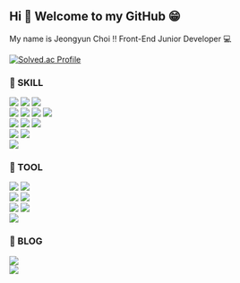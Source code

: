 ## Hi 👋 Welcome to my GitHub 😁
My name is Jeongyun Choi ‼ Front-End Junior Developer 💻

[![Solved.ac Profile](http://mazassumnida.wtf/api/v2/generate_badge?boj=chjy1819)](https://solved.ac/chjy1819/)

### 🌈 SKILL
<div align=left>
<!--   <img src="https://img.shields.io/badge/c-A8B9CC?style=flat&logo=C&logoColor=white"> -->
  <img src="https://img.shields.io/badge/Java-007396?style=flat&logo=OpenJDK&logoColor=white"/>
  <img src="https://img.shields.io/badge/jquery-0769AD?style=flat&logo=Jquery&logoColor=white"/>
  <img src="https://img.shields.io/badge/python-3776AB?style=flat&logo=Python&logoColor=white">
  <br>
  <img src="https://img.shields.io/badge/html5-E34F26?style=flat&logo=HTML5&logoColor=white">
  <img src="https://img.shields.io/badge/css3-1572B6?style=flat&logo=CSS3&logoColor=white">
  <img src="https://img.shields.io/badge/javascript-F7DF1E?style=flat&logo=JavaScript&logoColor=white">
  <img src="https://img.shields.io/badge/typescript-3178C6?style=flat&logo=TypeScript&logoColor=white"/>
  <br>
  <img src="https://img.shields.io/badge/react-61DAFB?style=flat&logo=React&logoColor=white">
  <img src="https://img.shields.io/badge/redux-764ABC?style=flat&logo=Redux&logoColor=white">
  <img src="https://img.shields.io/badge/thymeleaf-005F0F?style=flat&logo=Thymeleaf&logoColor=white">
  <br>
  <img src="https://img.shields.io/badge/django-092E20?style=flat&logo=Django&logoColor=white">
  <img src="https://img.shields.io/badge/spring-6DB33F?style=flat&logo=Spring&logoColor=white">
<!--   <img src="https://img.shields.io/badge/spring boot-6DB33F?style=flat&logo=Spring Boot&logoColor=white"> -->
  <br>
  <img src="https://img.shields.io/badge/MySQL-4479A1?style=flat&logo=MySQL&logoColor=white">
<!--   <img src="https://img.shields.io/badge/Oracle-F80000?style=flat&logo=Oracle&logoColor=white"> -->
</div>

### 🌈 TOOL
<div align=left>
  <img src="https://img.shields.io/badge/github-181717?style=flat-square&logo=github&logoColor=white">
  <img src="https://img.shields.io/badge/notion-000000?style=flat-square&logo=Notion&logoColor=white">
  <br>
  <img src="https://img.shields.io/badge/confluence-172B4D?style=flat-square&logo=Confluence&logoColor=white">
  <img src="https://img.shields.io/badge/jira-0052CC?style=flat-square&logo=Jira&logoColor=white">
  <br>
  <img src="https://img.shields.io/badge/slack-4A154B?style=flat-square&logo=Slack&logoColor=white">
  <img src="https://img.shields.io/badge/microsoftteams-6264A7?style=flat-square&logo=MicrosoftTeams&logoColor=white">
  <br>
<!--   <img src="https://img.shields.io/badge/Eclipse-2C2255?style=flat&logo=Eclipse%20IDE&logoColor=white"> -->
<!--   <img src="https://img.shields.io/badge/aws-232F3E?style=flat&logo=AmazonAWS&logoColor=white"> -->
<!--   <br> -->
  <img src="https://img.shields.io/badge/figma-F24E1E?style=flat-square&logo=Figma&logoColor=white">
  
</div>

### 🌈 BLOG
<a href="https://velog.io/@jeong_yooony">
  <img src="https://img.shields.io/badge/velog-20C997?style=for-the-badge&logo=Velog&logoColor=white">
</a>
<br>
<a href="https://jeong-yooon.tistory.com">
  <img src="https://img.shields.io/badge/tistory-000000?style=for-the-badge&logo=Velog&logoColor=white">
</a>


<!--
**jeong-yooon/jeong-yooon** is a ✨ _special_ ✨ repository because its `README.md` (this file) appears on your GitHub profile.

Here are some ideas to get you started:

- 🔭 I’m currently working on ...
- 🌱 I’m currently learning ...
- 👯 I’m looking to collaborate on ...
- 🤔 I’m looking for help with ...
- 💬 Ask me about ...
- 📫 How to reach me: ...
- 😄 Pronouns: ...
- ⚡ Fun fact: ...
-->
